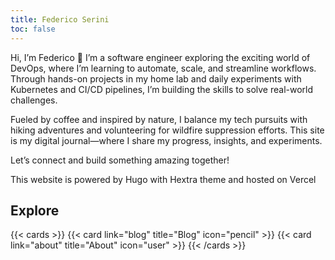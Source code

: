 ```yaml
---
title: Federico Serini
toc: false
---
```


Hi, I’m Federico 👋 I’m a software engineer exploring the exciting world of DevOps, where I’m learning to automate, scale, and streamline workflows. Through hands-on projects in my home lab and daily experiments with Kubernetes and CI/CD pipelines, I’m building the skills to solve real-world challenges.

Fueled by coffee and inspired by nature, I balance my tech pursuits with hiking adventures and volunteering for wildfire suppression efforts. This site is my digital journal—where I share my progress, insights, and experiments.

Let’s connect and build something amazing together!

This website is powered by Hugo with Hextra theme and hosted on Vercel


## Explore

{{< cards >}}
  {{< card link="blog" title="Blog" icon="pencil" >}}
  {{< card link="about" title="About" icon="user" >}} 
{{< /cards >}}
